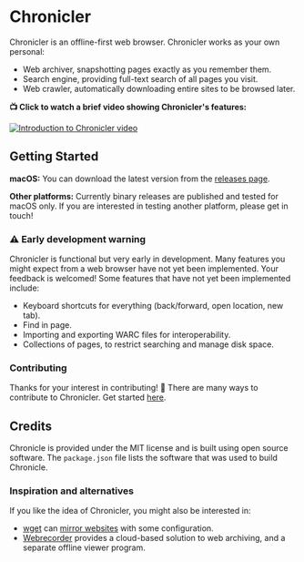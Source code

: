 # Chronicler
Chronicler is an offline-first web browser. Chronicler works as your own personal:

- Web archiver, snapshotting pages exactly as you remember them.
- Search engine, providing full-text search of all pages you visit.
- Web crawler, automatically downloading entire sites to be browsed later.

**📺 Click to watch a brief video showing Chronicler's features:**

[![Introduction to Chronicler video](https://img.youtube.com/vi/MxEqFmjsZFw/maxresdefault.jpg)](https://youtu.be/MxEqFmjsZFw)

## Getting Started
**macOS:** You can download the latest version from the [releases page](https://github.com/CGamesPlay/chronicler/releases).

**Other platforms:** Currently binary releases are published and tested for macOS only. If you are interested in testing another platform, please get in touch!

### ⚠️ Early development warning

Chronicler is functional but very early in development. Many features you might expect from a web browser have not yet been implemented. Your feedback is welcomed! Some features that have not yet been implemented include:

- Keyboard shortcuts for everything (back/forward, open location, new tab).
- Find in page.
- Importing and exporting WARC files for interoperability.
- Collections of pages, to restrict searching and manage disk space.

### Contributing

Thanks for your interest in contributing! 🙌 There are many ways to contribute to Chronicler. Get started [here](CONTRIBUTING.md).

## Credits

Chronicle is provided under the MIT license and is built using open source software. The `package.json` file lists the software that was used to build Chronicle.

### Inspiration and alternatives

If you like the idea of Chronicler, you might also be interested in:

- [wget](https://www.gnu.org/software/wget/) can [mirror websites](https://www.petekeen.net/archiving-websites-with-wget) with some configuration.
- [Webrecorder](https://webrecorder.io) provides a cloud-based solution to web archiving, and a separate offline viewer program.